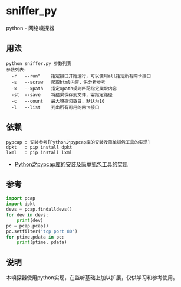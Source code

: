 # sniffer_py
python - 网络嗅探器

## 用法
    python sniffer.py 参数列表
    参数列表:
      -r   --run"    指定接口开始运行，可以使用all指定所有网卡接口
      -s   --scraw   爬取html内容，供分析参考
      -x   --xpath   指定xpath规则匹配指定爬取内容
      -st  --save    将结果保存到文件，需指定路径
      -c   --count   最大嗅探包数目，默认为10
      -l   --list    列出所有可用的网卡接口

## 依赖
    pypcap : 安装参考[Python之pypcap库的安装及简单抓包工具的实现]
    dpkt   : pip install dpkt
    lxml   : pip install lxml
+ [Python之pypcap库的安装及简单抓包工具的实现](https://blog.csdn.net/weixin_34342992/article/details/88004374?utm_source=app/)

## 参考
```python
import pcap
import dpkt
devs = pcap.findalldevs()
for dev in devs:
    print(dev)
pc = pcap.pcap()
pc.setfilter('tcp port 80')
for ptime,pdata in pc:
    print(ptime, pdata)
```

## 说明
本嗅探器使用python实现，在监听基础上加以扩展，仅供学习和参考使用。